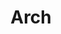 ---
title: Arch
address: 10 Carolina St
city: San Francisco
state: California
country: United States
phone: 415-433-2724
website: archsupplies.com
weburl: http://www.archsupplies.com
ecommerce: false
type: stores
---